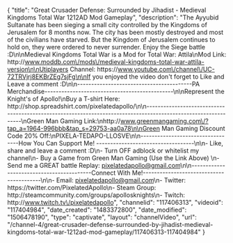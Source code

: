 {
    "title": "Great Crusader Defense: Surrounded by Jihadist  - Medieval Kingdoms Total War 1212AD Mod Gameplay",
    "description": "The Ayyubid Sultanate has been sieging a small city controlled by the Kingdoms of Jerusalem for 8 months now.  The city has been mostly destroyed and most of the civilians have starved.  But the Kingdom of Jerusalem continues to hold on, they were ordered to never surrender.  Enjoy the Siege battle :D\n\nMedieval Kingdoms Total War is a Mod for Total War: Attila\nMod Link: http:\/\/www.moddb.com\/mods\/medieval-kingdoms-total-war-attila-version\n\nUtiplayers Channel: https:\/\/www.youtube.com\/channel\/UC-72TRVjrj8EKBrZEg7sjFg\n\nIf you enjoyed the video don't forget to Like and Leave a comment :D\n\n-----------------------------------------PA Merchandise----------------------------------------------\n\nRepresent the Knight's of Apollo!\nBuy a T-shirt Here: http:\/\/shop.spreadshirt.com\/pixelatedapollo\/\n\n---------------------------------------------------------------------------------------------------------------\nGreen Man Gaming Link:\nhttp:\/\/www.greenmangaming.com\/?tap_a=1964-996bbb&tap_s=29753-aa0a78\n\nGreen Man Gaming Discount Code 20% Off:\nPIXELA-TEDAPO-LLOSVE\n\n----------------------------------How You Can Support Me! -----------------------------------\n\n- Like, share and leave a comment :D\n- Turn OFF adblock or whitelist my channel\n- Buy a Game from Green Man Gaming (Use the Link Above) \n- Send me a GREAT battle Replay: pixelatedapollo@gmail.com\n\n------------------------------------------Connect With Me!-----------------------------------------\n\n- Email: pixelatedapollo@gmail.com\n- Twitter: https:\/\/twitter.com\/PixelatedApollo\n- Steam Group:  http:\/\/steamcommunity.com\/groups\/apollosknights\n- Twitch: http:\/\/www.twitch.tv\/pixelatedapollo",
    "channelid": "117406313",
    "videoid": "117404984",
    "date_created": "1483372800",
    "date_modified": "1506478190",
    "type": "captivate",
    "layout": "channelVideo",
    "url": "\/channel-4\/great-crusader-defense-surrounded-by-jihadist-medieval-kingdoms-total-war-1212ad-mod-gameplay\/117406313-117404984"
}